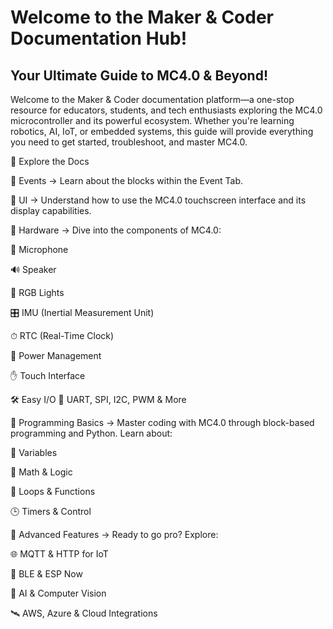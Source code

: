 # Welcome to the Maker & Coder Documentation Hub!

## Your Ultimate Guide to MC4.0 & Beyond!
Welcome to the Maker & Coder documentation platform—a one-stop resource for educators, students, and tech enthusiasts exploring the MC4.0 microcontroller and its powerful ecosystem. Whether you're learning robotics, AI, IoT, or embedded systems, this guide will provide everything you need to get started, troubleshoot, and master MC4.0.

📖 Explore the Docs

🔹 Events → Learn about the blocks within the Event Tab.

🔹 UI → Understand how to use the MC4.0 touchscreen interface and its display capabilities.

🔹 Hardware → Dive into the components of MC4.0:

🎤 Microphone

🔊 Speaker

🌈 RGB Lights

🎛 IMU (Inertial Measurement Unit)

⏱ RTC (Real-Time Clock)

🔋 Power Management

✋ Touch Interface

🛠 Easy I/O
🔗 UART, SPI, I2C, PWM & More


🔹 Programming Basics → Master coding with MC4.0 through block-based programming and Python. Learn about:

📌 Variables

🔢 Math & Logic

🔄 Loops & Functions

🕒 Timers & Control


🔹 Advanced Features → Ready to go pro? Explore:

🌐 MQTT & HTTP for IoT

📶 BLE & ESP Now

🤖 AI & Computer Vision

🛰 AWS, Azure & Cloud Integrations
